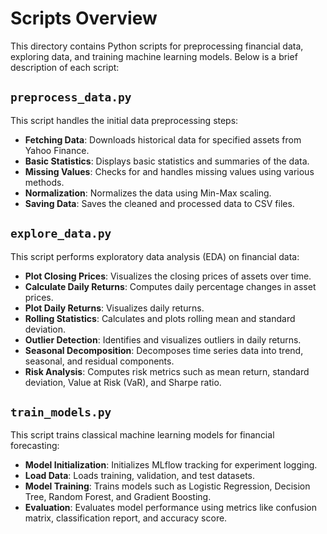 # Scripts Overview  

This directory contains Python scripts for preprocessing financial data, exploring data, and training machine learning models. Below is a brief description of each script:  

## `preprocess_data.py`  
This script handles the initial data preprocessing steps:  
- **Fetching Data**: Downloads historical data for specified assets from Yahoo Finance.  
- **Basic Statistics**: Displays basic statistics and summaries of the data.  
- **Missing Values**: Checks for and handles missing values using various methods.  
- **Normalization**: Normalizes the data using Min-Max scaling.  
- **Saving Data**: Saves the cleaned and processed data to CSV files.  

## `explore_data.py`  
This script performs exploratory data analysis (EDA) on financial data:  
- **Plot Closing Prices**: Visualizes the closing prices of assets over time.  
- **Calculate Daily Returns**: Computes daily percentage changes in asset prices.  
- **Plot Daily Returns**: Visualizes daily returns.  
- **Rolling Statistics**: Calculates and plots rolling mean and standard deviation.  
- **Outlier Detection**: Identifies and visualizes outliers in daily returns.  
- **Seasonal Decomposition**: Decomposes time series data into trend, seasonal, and residual components.  
- **Risk Analysis**: Computes risk metrics such as mean return, standard deviation, Value at Risk (VaR), and Sharpe ratio.  

## `train_models.py`  
This script trains classical machine learning models for financial forecasting:  
- **Model Initialization**: Initializes MLflow tracking for experiment logging.  
- **Load Data**: Loads training, validation, and test datasets.  
- **Model Training**: Trains models such as Logistic Regression, Decision Tree, Random Forest, and Gradient Boosting.  
- **Evaluation**: Evaluates model performance using metrics like confusion matrix, classification report, and accuracy score.  

